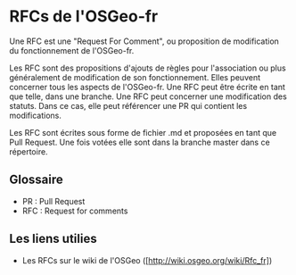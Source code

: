 RFCs de l'OSGeo-fr
==================

Une RFC est une "Request For Comment", ou proposition de modification du fonctionnement de l'OSGeo-fr.

Les RFC sont des propositions d'ajouts de règles pour l'association ou plus généralement de modification de son fonctionnement. Elles peuvent concerner tous les aspects de l'OSGeo-fr. Une RFC peut être écrite en tant que telle, dans une branche. Une RFC peut concerner une modification des statuts. Dans ce cas, elle peut référencer une PR qui contient les modifications.

Les RFC sont écrites sous forme de fichier .md et proposées en tant que Pull Request. Une fois votées elle sont dans la branche master dans ce répertoire.

## Glossaire

 * PR : Pull Request
 * RFC : Request for comments

## Les liens utilies

  * Les RFCs sur le wiki de l'OSGeo  ([http://wiki.osgeo.org/wiki/Rfc_fr])
